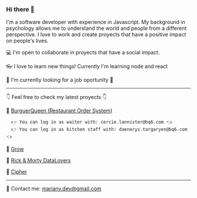 
### Hi there 👋

I'm a software developer with experience in Javascript. My background in psychology allows me to understand the world and people from a different perspective. I love to work and create proyects that have a positive impact on people's lives. 

💻 I'm open to collaborate in proyects that have a social impact.

👓 I love to learn new things! Currently I'm learning node and react 

🏢 I'm currently looking for a job oportunity 🙌 

-------------------------------------------------------------------------------------
👇 Feel free to check my latest proyects 👇
  
  🔸 [BurguerQueen (Restaurant Order System)](https://marian-cdmx-013-burger-queen-api-client-gccq.vercel.app/) 
      
      👉 You can log in as waiter with: cercie.lannister@bq6.com 👈
      👉 You can log in as kitchen staff with: daenerys.targaryen@bq6.com 👈
  
  🔹 [Grow](https://social-network-grow.web.app/wall)

  🔸 [Rick & Morty DataLovers](https://marianrav.github.io/CDMX013-data-lovers/)

  🔹 [Cipher](https://blindmessage-cipher-marian-lab-mex013.netlify.app/)

-------------------------------------------------------------------------------------

📧 Contact me: marianv.dev@gmail.com

